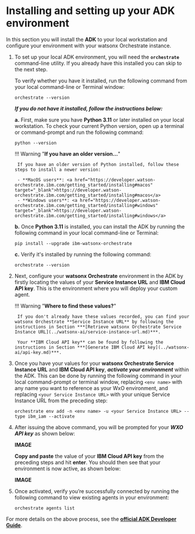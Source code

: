 # Installing and setting up your ADK environment

In this section you will install the **ADK** to your local workstation and configure your environment with your watsonx Orchestrate instance.

1. To set up your local ADK environment, you will need the **`orchestrate`** command-line utility. If you already have this installed you can skip to the next step. 
   
    To verify whether you have it installed, run the following command from your local command-line or Terminal window:

    `orchestrate --version`

    ***If you do not have it installed, follow the instructions below:***

    **a.** First, make sure you have **Python 3.11** or later installed on your local workstation. To check your current Python version, open up a terminal or command-prompt and run the following command:

    ```
    python --version
    ```

    !!! Warning "**If you have an older version...**"

        If you have an older version of Python installed, follow these steps to install a newer version:

        - **MacOS users**: <a href="https://developer.watson-orchestrate.ibm.com/getting_started/installing#macos" target="_blank">https://developer.watson-orchestrate.ibm.com/getting_started/installing#macos</a>
        - **Windows users**: <a href="https://developer.watson-orchestrate.ibm.com/getting_started/installing#windows" target="_blank">https://developer.watson-orchestrate.ibm.com/getting_started/installing#windows</a>
  

    **b.** Once **Python 3.11** is installed, you can install the ADK by running the following command in your local command-line or Terminal:

    ```
    pip install --upgrade ibm-watsonx-orchestrate
    ```

    **c.** Verify it's installed by running the following command:

    ```
    orchestrate --version
    ```

2. Next, configure your **watsonx Orchestrate** environment in the ADK by firstly locating the values of your **Service Instance URL** and **IBM Cloud API key**. This is the environment where you will deploy your custom agent.
   
    !!! Warning "**Where to find these values?**"

        If you don't already have these values recorded, you can find your watsonx Orchestrate **Service Instance URL** by following the instructions in Section ***[Retrieve watsonx Orchestrate Service Instance URL](../watsonx-ai/service-instance-url.md)***.

        Your **IBM Cloud API key** can be found by following the instructions in Section ***[Generate IBM Cloud API key](../watsonx-ai/api-key.md)***.

3. Once you have your values for your **watsonx Orchestrate Service Instance URL** and **IBM Cloud API key**, ***activate your environment*** within the ADK. This can be done by running the following command in your local command-prompt or terminal window, replacing `<env name>` with any name you want to reference as your WxO environment, and replacing `<your Service Instance URL>` with your unique Service Instance URL from the preceding step:
   
    ```
    orchestrate env add -n <env name> -u <your Service Instance URL> --type ibm_iam --activate
    ```

4. After issuing the above command, you will be prompted for your ***WXO API key*** as shown below:
   
    **IMAGE**

    **Copy and paste** the value of your **IBM Cloud API key** from the preceding steps and hit **enter**. You should then see that your environment is now active, as shown below:

    **IMAGE**

5. Once activated, verify you’re successfully connected by running the following command to view existing agents in your environment:
   
    ```
    orchestrate agents list
    ```

For more details on the above process, see the **<a href="https://developer.watson-orchestrate.ibm.com/getting_started/installing" target="_blank">official ADK Developer Guide</a>**.
